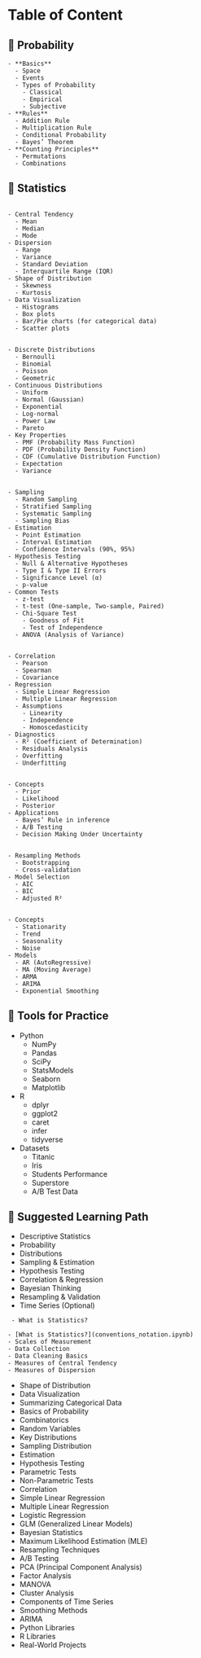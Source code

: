 # Table of Content

## 🧠 Probability

```{dropdown} Probability
- **Basics**
  - Space
  - Events
  - Types of Probability
    - Classical
    - Empirical
    - Subjective
- **Rules**
  - Addition Rule
  - Multiplication Rule
  - Conditional Probability
  - Bayes’ Theorem
- **Counting Principles**
  - Permutations
  - Combinations
```

## 🧠 Statistics

```{dropdoown} 2. Descriptive Statistics (Foundational Level)

- Central Tendency
  - Mean
  - Median
  - Mode
- Dispersion
  - Range
  - Variance
  - Standard Deviation
  - Interquartile Range (IQR)
- Shape of Distribution
  - Skewness
  - Kurtosis
- Data Visualization
  - Histograms
  - Box plots
  - Bar/Pie charts (for categorical data)
  - Scatter plots
```

```{dropdoown} 📍 3. Probability Distributions (Crucial for Modeling)

- Discrete Distributions
  - Bernoulli
  - Binomial
  - Poisson
  - Geometric
- Continuous Distributions
  - Uniform
  - Normal (Gaussian)
  - Exponential
  - Log-normal
  - Power Law
  - Pareto
- Key Properties
  - PMF (Probability Mass Function)
  - PDF (Probability Density Function)
  - CDF (Cumulative Distribution Function)
  - Expectation
  - Variance
```

```{dropdoown}📍 4. Inferential Statistics (Decision Making from Data)

- Sampling
  - Random Sampling
  - Stratified Sampling
  - Systematic Sampling
  - Sampling Bias
- Estimation
  - Point Estimation
  - Interval Estimation
  - Confidence Intervals (90%, 95%)
- Hypothesis Testing
  - Null & Alternative Hypotheses
  - Type I & Type II Errors
  - Significance Level (α)
  - p-value
- Common Tests
  - z-test
  - t-test (One-sample, Two-sample, Paired)
  - Chi-Square Test
    - Goodness of Fit
    - Test of Independence
  - ANOVA (Analysis of Variance)

```

```{dropdoown}📍 5. Correlation & Regression (Modeling Relationships)

- Correlation
  - Pearson
  - Spearman
  - Covariance
- Regression
  - Simple Linear Regression
  - Multiple Linear Regression
  - Assumptions
    - Linearity
    - Independence
    - Homoscedasticity
- Diagnostics
  - R² (Coefficient of Determination)
  - Residuals Analysis
  - Overfitting
  - Underfitting
```

```{dropdoown}📍 6. Bayesian Statistics (Probabilistic Thinking)

- Concepts
  - Prior
  - Likelihood
  - Posterior
- Applications
  - Bayes’ Rule in inference
  - A/B Testing
  - Decision Making Under Uncertainty
```

```{dropdoown}📍 7. Statistical Modeling and Resampling

- Resampling Methods
  - Bootstrapping
  - Cross-validation
- Model Selection
  - AIC
  - BIC
  - Adjusted R²
```

```{dropdoown}📍 8. Time Series & Forecasting (Optional but Useful)

- Concepts
  - Stationarity
  - Trend
  - Seasonality
  - Noise
- Models
  - AR (AutoRegressive)
  - MA (Moving Average)
  - ARMA
  - ARIMA
  - Exponential Smoothing
```

## 🧰 Tools for Practice

- Python
  - NumPy
  - Pandas
  - SciPy
  - StatsModels
  - Seaborn
  - Matplotlib
- R
  - dplyr
  - ggplot2
  - caret
  - infer
  - tidyverse
- Datasets
  - Titanic
  - Iris
  - Students Performance
  - Superstore
  - A/B Test Data

## 🧭 Suggested Learning Path

- Descriptive Statistics
- Probability
- Distributions
- Sampling & Estimation
- Hypothesis Testing
- Correlation & Regression
- Bayesian Thinking
- Resampling & Validation
- Time Series (Optional)

``` Part 1: Foundations of Statistics
 - What is Statistics?
```

```{dropdown} Second dropdown
- [What is Statistics?](conventions_notation.ipynb)
- Scales of Measurement
- Data Collection
- Data Cleaning Basics
- Measures of Central Tendency
- Measures of Dispersion
```

- Shape of Distribution
- Data Visualization
- Summarizing Categorical Data
- Basics of Probability
- Combinatorics
- Random Variables
- Key Distributions
- Sampling Distribution
- Estimation
- Hypothesis Testing
- Parametric Tests
- Non-Parametric Tests
- Correlation
- Simple Linear Regression
- Multiple Linear Regression
- Logistic Regression
- GLM (Generalized Linear Models)
- Bayesian Statistics
- Maximum Likelihood Estimation (MLE)
- Resampling Techniques
- A/B Testing
- PCA (Principal Component Analysis)
- Factor Analysis
- MANOVA
- Cluster Analysis
- Components of Time Series
- Smoothing Methods
- ARIMA
- Python Libraries
- R Libraries
- Real-World Projects

```{tableofcontents}
```
